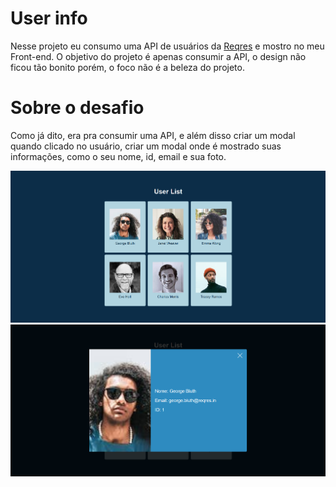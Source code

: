 # User info

Nesse projeto eu consumo uma API de usuários da [Reqres](https://reqres.in/)
e mostro no meu Front-end. O objetivo do projeto é apenas consumir a API, o design não ficou tão bonito porém, o foco não é a beleza do projeto.

# Sobre o desafio

Como já dito, era pra consumir uma API, e além disso criar um modal quando clicado no usuário, criar um modal onde é mostrado suas informações, como o seu nome, id, email e sua foto.

![](/src/userList.png)
![](/src/modal.png)
